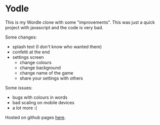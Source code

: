 # Yodle

This is my Wordle clone with some "improvements".
This was just a quick project with javascript and the code is very bad.

Some changes:
- splash text (I don't know who wanted them)
- confetti at the end
- settings screen
  - change colours
  - change background
  - change name of the game
  - share your settings with others

Some issues:
- bugs with colours in words
- bad scaling on mobile devices
- a lot more :(

Hosted on github pages [here](https://pesopes.github.io/Yodle/).
